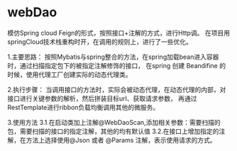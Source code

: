 # webDao

模仿Spring cloud Feign的形式，按照接口+注解的方式，进行Http调。 
在项目用springCloud技术栈重构时开，在调用的规则上，进行了一些优化。

1.主要思路：
     按照Mybatis与spring整合的方法，在spring加载bean进入容器时，通过扫描指定包下的被指定注解修饰的接口，
在spring 创建 Beandifine 的时候，使用代理工厂创建实际的动态代理类。



2.执行步骤：
     当调用接口的方法时，实际会被动态代理，在动态代理的内部，对接口进行关键参数的解析，然后拼装目标url、获取请求参数，
再通过RestTemplate进行ribbon负载均衡调用其他的微服务。



3.使用方法
     3.1.在启动类加上注解@WebDaoScan,添加相关参数：需要扫描的包，需要扫描的接口的指定注解，其他的均有默认值
     3.2.在接口上增加指定的注解，在方法上选择使用@Json 或者 @Params 注解，表示使用请求的方式。
    
     
